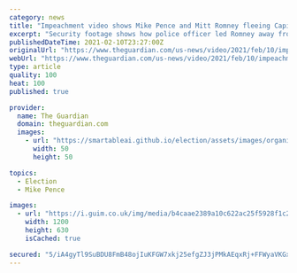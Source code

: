 ```yaml
---
category: news
title: "Impeachment video shows Mike Pence and Mitt Romney fleeing Capitol attack – video"
excerpt: "Security footage shows how police officer led Romney away from attackers"
publishedDateTime: 2021-02-10T23:27:00Z
originalUrl: "https://www.theguardian.com/us-news/video/2021/feb/10/impeachment-video-shows-mike-pence-and-mitt-romney-fleeing-capitol-attack-video"
webUrl: "https://www.theguardian.com/us-news/video/2021/feb/10/impeachment-video-shows-mike-pence-and-mitt-romney-fleeing-capitol-attack-video"
type: article
quality: 100
heat: 100
published: true

provider:
  name: The Guardian
  domain: theguardian.com
  images:
    - url: "https://smartableai.github.io/election/assets/images/organizations/theguardian.com-50x50.jpg"
      width: 50
      height: 50

topics:
  - Election
  - Mike Pence

images:
  - url: "https://i.guim.co.uk/img/media/b4caae2389a10c622ac25f5928f1c2163c7dc572/68_0_2262_1358/master/2262.jpg?width=1200&height=630&quality=85&auto=format&fit=crop&overlay-align=bottom%2Cleft&overlay-width=100p&overlay-base64=L2ltZy9zdGF0aWMvb3ZlcmxheXMvdGctZGVmYXVsdC5wbmc&enable=upscale&s=8092439908523761374469cb580ee245"
    width: 1200
    height: 630
    isCached: true

secured: "5/iA4gyTl9SuBDU8FmB48ojIuKFGW7xkj25efgZJ3jPMkAEqxRj+FFWyaVKGxMx2/F+SMPkgedIBOsNjictrOwPFp6Yk9Z24ynxyMUfonqGt/mr1aAzL61Te19D2+RkregIcYsB4nTX1MpS7BmgZdLs5e18+gCbpHWNmv49lZxEp5uWSA2TTIUx07BgyQM3T8POenXMbpwk+1bHK/n5cQjFa9flGAIaIwzvielh64KSFJu4D6zz9a3DVN8nsFijhtT0k1RDNece+z7tesTV/sRwsSsFtOQxq4z0TNGD/0x69SWhXKPFiginzy3Hb+iMKRYIK66Xim3z6HD/xqLy0lj/0oeYW9c59FhI4NnUWHNU=;U6Q9ytC74dlt7FxlD7D7uw=="
---
```


